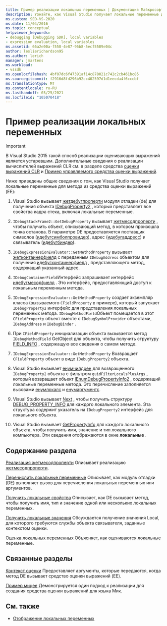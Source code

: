 ```yaml
---
title: Пример реализации локальных переменных | Документация Майкрософт
description: Узнайте, как Visual Studio получает локальные переменные для метода из средства оценки выражений в этой статье.
ms.custom: SEO-VS-2020
ms.date: 11/04/2016
ms.topic: conceptual
helpviewer_keywords:
- debugging [Debugging SDK], local variables
- expression evaluation, local variables
ms.assetid: 66a2e00a-f558-4e87-96b8-5ecf5509e04c
author: leslierichardson95
ms.author: lerich
manager: jmartens
ms.workload:
- vssdk
ms.openlocfilehash: 4bf07dc6f47391af14c878021c742c2cb461bc85
ms.sourcegitcommit: f2916d8fd296b92cc402597d1d1eecda4f6cccbf
ms.translationtype: MT
ms.contentlocale: ru-RU
ms.lasthandoff: 03/25/2021
ms.locfileid: "105070418"
---
```

# <a name="sample-implementation-of-locals"></a>Пример реализации локальных переменных
> [!IMPORTANT]
> В Visual Studio 2015 такой способ реализации оценивающих выражений является устаревшим. Дополнительные сведения о реализации вычислителей выражений CLR см. в разделе средства [оценки выражений CLR](https://github.com/Microsoft/ConcordExtensibilitySamples/wiki/CLR-Expression-Evaluators) и [Пример управляемого средства оценки выражений](https://github.com/Microsoft/ConcordExtensibilitySamples/wiki/Managed-Expression-Evaluator-Sample).

 Ниже приведены общие сведения о том, как Visual Studio получает локальные переменные для метода из средства оценки выражений (EE):

1. Visual Studio вызывает [жетдебугпроперти](../../extensibility/debugger/reference/idebugstackframe2-getdebugproperty.md) модуля отладки (de) для получения объекта [IDebugProperty2](../../extensibility/debugger/reference/idebugproperty2.md) , который представляет все свойства кадра стека, включая локальные переменные.

2. `IDebugStackFrame2::GetDebugProperty` вызывает [жетмесодпроперти](../../extensibility/debugger/reference/idebugexpressionevaluator-getmethodproperty.md) , чтобы получить объект, описывающий метод, в котором произошла точка останова. В параметре DE предоставляется поставщик символов ([идебугсимболпровидер](../../extensibility/debugger/reference/idebugsymbolprovider.md)), адрес ([идебугаддресс](../../extensibility/debugger/reference/idebugaddress.md)) и связыватель ([идебугбиндер](../../extensibility/debugger/reference/idebugbinder.md)).

3. `IDebugExpressionEvaluator::GetMethodProperty` вызывает [жетконтаинерфиелд](../../extensibility/debugger/reference/idebugsymbolprovider-getcontainerfield.md) с переданным `IDebugAddress` объектом для получения [идебугконтаинерфиелд](../../extensibility/debugger/reference/idebugcontainerfield.md) , представляющего метод, содержащий указанный адрес.

4. `IDebugContainerField`Интерфейс запрашивает интерфейс [идебугмесодфиелд](../../extensibility/debugger/reference/idebugmethodfield.md) . Это интерфейс, предоставляющий доступ к локальным переменным метода.

5. `IDebugExpressionEvaluator::GetMethodProperty` создает экземпляр класса (вызываемого `CFieldProperty` в примере), который запускает `IDebugProperty2` интерфейс для представления локальных переменных метода. `IDebugMethodField`Объект помещается в этот `CFieldProperty` объект вместе с `IDebugSymbolProvider` объектами, `IDebugAddress` и `IDebugBinder` .

6. При `CFieldProperty` инициализации объекта вызывается [](../../extensibility/debugger/reference/idebugfield-getinfo.md) метод `IDebugMethodField` GetObject для объекта, чтобы получить структуру [FIELD_INFO](../../extensibility/debugger/reference/field-info.md) , содержащую все сведения о самом методе.

7. `IDebugExpressionEvaluator::GetMethodProperty` Возвращает `CFieldProperty` объект в виде `IDebugProperty2` объекта.

8. Visual Studio вызывает [енумчилдрен](../../extensibility/debugger/reference/idebugproperty2-enumchildren.md) для возвращенного `IDebugProperty2` объекта с фильтром `guidFilterLocalsPlusArgs` , который возвращает объект [IEnumDebugPropertyInfo2](../../extensibility/debugger/reference/ienumdebugpropertyinfo2.md) , содержащий локальные переменные метода. Это перечисление заполняется вызовами [енумлокалс](../../extensibility/debugger/reference/idebugmethodfield-enumlocals.md) и [енумаргументс](../../extensibility/debugger/reference/idebugmethodfield-enumarguments.md).

9. Visual Studio вызывает [Next](../../extensibility/debugger/reference/ienumdebugpropertyinfo2-next.md) , чтобы получить структуру [DEBUG_PROPERTY_INFO](../../extensibility/debugger/reference/debug-property-info.md) для каждого локального элемента. Эта структура содержит указатель на `IDebugProperty2` интерфейс для локального объекта.

10. Visual Studio вызывает [GetPropertyInfo](../../extensibility/debugger/reference/idebugproperty2-getpropertyinfo.md) для каждого локального объекта, чтобы получить имя, значение и тип локального компьютера. Эти сведения отображаются в окне **локальные** .

## <a name="in-this-section"></a>Содержание раздела
 [Реализация жетмесодпроперти](../../extensibility/debugger/implementing-getmethodproperty.md) Описывает реализацию [жетмесодпроперти](../../extensibility/debugger/reference/idebugexpressionevaluator-getmethodproperty.md).

 [Перечислить локальные переменные](../../extensibility/debugger/enumerating-locals.md) Описывает, как модуль отладки (DE) выполняет вызов для перечисления локальных переменных или аргументов.

 [Получить локальные свойства](../../extensibility/debugger/getting-local-properties.md) Описывает, как DE вызывает метод, чтобы получить имя, тип и значение одной или нескольких локальных переменных.

 [Получить локальные значения](../../extensibility/debugger/getting-local-values.md) Обсуждается получение значения Local, для которого требуются службы объекта связывателя, заданные контекстом оценки.

 [Оценка локальных переменных](../../extensibility/debugger/evaluating-locals.md) Объясняет, как оцениваются локальные переменные.

## <a name="related-sections"></a>Связанные разделы
 [Контекст оценки](../../extensibility/debugger/evaluation-context.md) Предоставляет аргументы, которые передаются, когда метод DE вызывает средство оценки выражений (EE).

 [Пример мицее](/previous-versions/) Демонстрируется один подход к реализации для создания средства оценки выражений для языка Мик.

## <a name="see-also"></a>См. также
- [Отображение локальных переменных](../../extensibility/debugger/displaying-locals.md)